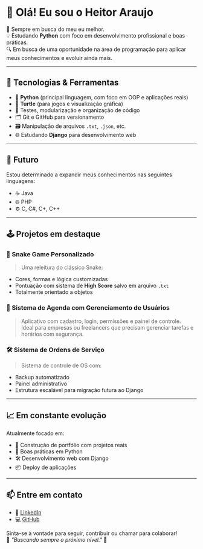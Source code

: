 # 👋 Olá! Eu sou o Heitor Araujo

🎯 Sempre em busca do meu eu melhor.  
💡 Estudando **Python** com foco em desenvolvimento profissional e boas práticas.  
🔍 Em busca de uma oportunidade na área de programação para aplicar meus conhecimentos e evoluir ainda mais.

---

## 🧰 Tecnologias & Ferramentas

- 🐍 **Python** (principal linguagem, com foco em OOP e aplicações reais)
- 🐢 **Turtle** (para jogos e visualização gráfica)
- 🧪 Testes, modularização e organização de código
- 🗂️ Git e GitHub para versionamento
- 🗃️ Manipulação de arquivos `.txt`, `.json`, etc.
- 🌐 Estudando **Django** para desenvolvimento web

---

## 🚀 Futuro

Estou determinado a expandir meus conhecimentos nas seguintes linguagens:

- ☕ Java
- 🌐 PHP
- ⚙️ C, C#, C+, C++

---

## 🕹️ Projetos em destaque

### 🐍 Snake Game Personalizado
> Uma releitura do clássico Snake:
- Cores, formas e lógica customizadas
- Pontuação com sistema de **High Score** salvo em arquivo `.txt`
- Totalmente orientado a objetos

### 📅 Sistema de Agenda com Gerenciamento de Usuários
> Aplicativo com cadastro, login, permissões e painel de controle.  
Ideal para empresas ou freelancers que precisam gerenciar tarefas e horários com segurança.

### 🛠️ Sistema de Ordens de Serviço
> Sistema de controle de OS com:
- Backup automatizado
- Painel administrativo
- Estrutura escalável para migração futura ao Django

---

## 📈 Em constante evolução

Atualmente focado em:
- 💼 Construção de portfólio com projetos reais
- 🧠 Boas práticas em Python
- 🛠️ Desenvolvimento web com Django
- 📦 Deploy de aplicações

---

## 📫 Entre em contato

- 💼 [LinkedIn](https://www.linkedin.com/in/heitorobaraujo/)
- 💻 [GitHub](https://github.com/HeitorAraujo-png)

Sinta-se à vontade para seguir, contribuir ou chamar para colaborar!  
📍 _"Buscando sempre o próximo nível."_ 🚀
